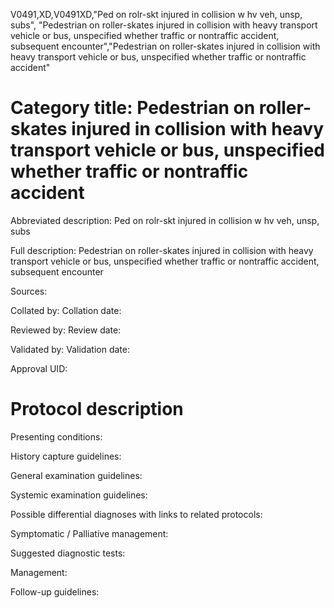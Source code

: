 V0491,XD,V0491XD,"Ped on rolr-skt injured in collision w hv veh, unsp, subs", "Pedestrian on roller-skates injured in collision with heavy transport vehicle or bus, unspecified whether traffic or nontraffic accident, subsequent encounter","Pedestrian on roller-skates injured in collision with heavy transport vehicle or bus, unspecified whether traffic or nontraffic accident"
# Category title: Pedestrian on roller-skates injured in collision with heavy transport vehicle or bus, unspecified whether traffic or nontraffic accident

Abbreviated description: Ped on rolr-skt injured in collision w hv veh, unsp, subs

Full description: Pedestrian on roller-skates injured in collision with heavy transport vehicle or bus, unspecified whether traffic or nontraffic accident, subsequent encounter

Sources:

Collated by:
Collation date:

Reviewed by:
Review date:

Validated by:
Validation date:

Approval UID:

# Protocol description

Presenting conditions:

History capture guidelines:

General examination guidelines:

Systemic examination guidelines:

Possible differential diagnoses with links to related protocols:

Symptomatic / Palliative management:

Suggested diagnostic tests:

Management:

Follow-up guidelines:
